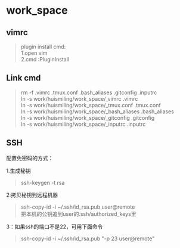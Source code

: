 # work_space

## vimrc
>plugin install cmd:  
>1.open vim  
>2.cmd :PluginInstall  

## Link cmd
>rm -f .vimrc .tmux.conf .bash_aliases .gitconfig .inputrc  
>ln -s work/huismiling/work_space/_vimrc .vimrc  
>ln -s work/huismiling/work_space/_tmux.conf .tmux.conf  
>ln -s work/huismiling/work_space/_bash_aliases .bash_aliases  
>ln -s work/huismiling/work_space/_gitconfig .gitconfig  
>ln -s work/huismiling/work_space/_inputrc  .inputrc  



## SSH

配置免密码的方式：

1.生成秘钥  
>ssh-keygen -t rsa  

2:拷贝秘钥到远程机器  

>ssh-copy-id -i ~/.ssh/id_rsa.pub user@remote  
>把本机的公钥追到user的.ssh/authorized_keys里  

3：如果ssh的端口不是22，可用下面命令  

>ssh-copy-id -i ~/.ssh/id_rsa.pub "-p 23 user@remote"

